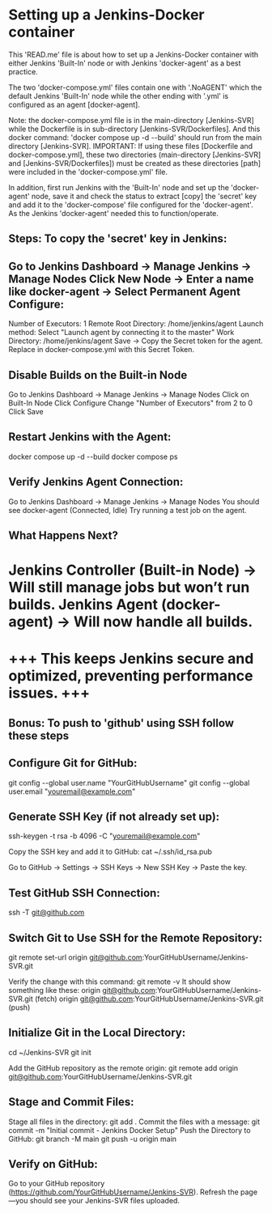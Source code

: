 # Setting up a Jenkins-Docker container

This 'READ.me' file is about how to set up a Jenkins-Docker container with either Jenkins 'Built-In' node
or with Jenkins 'docker-agent' as a best practice.

The two 'docker-compose.yml' files contain one with '.NoAGENT' which the default Jenkins 'Built-In' node
while the other ending with '.yml' is configured as an agent [docker-agent].

Note: the docker-compose.yml file is in the main-directory [Jenkins-SVR] while the Dockerfile is in sub-directory 
[Jenkins-SVR/Dockerfiles]. And this docker command: 'docker compose up -d --build' should run from the 
main directory [Jenkins-SVR]. IMPORTANT: If using these files [Dockerfile and docker-compose.yml], these two
directories (main-directory [Jenkins-SVR] and [Jenkins-SVR/Dockerfiles]) must be created as these directories [path]
were included in the 'docker-compose.yml' file.

In addition, first run Jenkins with the 'Built-In' node and set up the 'docker-agent' node, save it and check the
status to extract [copy] the 'secret' key and add it to the 'docker-compose' file configured for the 'docker-agent'.
As the Jenkins 'docker-agent' needed this to function/operate.

Steps:
To copy the 'secret' key in Jenkins:
-----------------------------------------
Go to Jenkins Dashboard → Manage Jenkins → Manage Nodes
Click New Node → Enter a name like docker-agent → Select Permanent Agent
Configure:
---------
Number of Executors: 1
Remote Root Directory: /home/jenkins/agent
Launch method: Select "Launch agent by connecting it to the master"
Work Directory: /home/jenkins/agent
Save → Copy the Secret token for the agent.
Replace <your-agent-secret> in docker-compose.yml with this Secret Token.

Disable Builds on the Built-in Node
-----------------------------------
Go to Jenkins Dashboard → Manage Jenkins → Manage Nodes
Click on Built-In Node
Click Configure
Change "Number of Executors" from 2 to 0
Click Save

Restart Jenkins with the Agent:
------------------------------
docker compose up -d --build
docker compose ps

Verify Jenkins Agent Connection:
-------------------------------
Go to Jenkins Dashboard → Manage Jenkins → Manage Nodes
You should see docker-agent (Connected, Idle)
Try running a test job on the agent.

What Happens Next?
-----------------
Jenkins Controller (Built-in Node) → Will still manage jobs but won’t run builds.
Jenkins Agent (docker-agent) → Will now handle all builds.
===============================================================================
+++ This keeps Jenkins secure and optimized, preventing performance issues. +++
===============================================================================

Bonus:
To push to 'github' using SSH follow these steps
------------------------------------------------
Configure Git for GitHub:
-------------------------
git config --global user.name "YourGitHubUsername"
git config --global user.email "youremail@example.com"

Generate SSH Key (if not already set up):
----------------------------------------
ssh-keygen -t rsa -b 4096 -C "youremail@example.com"

Copy the SSH key and add it to GitHub:
cat ~/.ssh/id_rsa.pub

Go to GitHub → Settings → SSH Keys → New SSH Key → Paste the key.

Test GitHub SSH Connection:
-------------------------
ssh -T git@github.com

Switch Git to Use SSH for the Remote Repository:
-----------------------------------------------
git remote set-url origin git@github.com:YourGitHubUsername/Jenkins-SVR.git

Verify the change with this command: git remote -v
It should show something like these:
	origin  git@github.com:YourGitHubUsername/Jenkins-SVR.git (fetch)
	origin  git@github.com:YourGitHubUsername/Jenkins-SVR.git (push)

Initialize Git in the Local Directory:
-------------------------------------
cd ~/Jenkins-SVR
git init

Add the GitHub repository as the remote origin:
git remote add origin git@github.com:YourGitHubUsername/Jenkins-SVR.git

Stage and Commit Files:
----------------------
Stage all files in the directory:	git add .
Commit the files with a message:	git commit -m "Initial commit - Jenkins Docker Setup"
Push the Directory to GitHub:		git branch -M main
					git push -u origin main

Verify on GitHub:
----------------
Go to your GitHub repository (https://github.com/YourGitHubUsername/Jenkins-SVR).
Refresh the page—you should see your Jenkins-SVR files uploaded.

